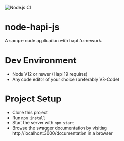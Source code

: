 ![Node.js CI](https://github.com/hemantsonu20/node-hapi-js/workflows/Node.js%20CI/badge.svg)

# node-hapi-js

A sample node application with hapi framework.

# Dev Environment
* Node V12 or newer (Hapi 19 requires)
* Any code editor of your choice (preferably VS-Code)

# Project Setup
* Clone this project
* Run `npm install`
* Start the server with `npm start`
* Browse the swagger documentation by visiting http://localhost:3000/documentation in a browser
